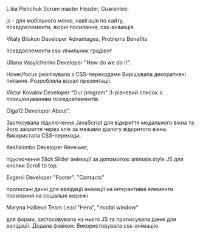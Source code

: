 Liliia Pishchuk
Scrum master
Header, Guarantee:

js - для мобільного меню,
 навігація по сайту,    
псевдоєлементи,
якірні посилання,
css-анімація. 
 

Vitaly Bliskun
Developer
Advantages,
 Problems 
 Benefits

псевдоелементи
css-лічильник
градієнт


Uliana Vasylchenko
Developer
"How do we do it".

 Hover/focus реалізувала з CSS-переходами
Вирішувала декоративні питання.
Розробляла візуал презентації.


Viktor Kovalov
Developer
“Our program”
3-рівневий список з 
позиціонуванням псевдоелементів.


Olga12
Developer
About".

 Застосувала підключення JavaScript 
для відкриття модального вікна та 
його закриття через клік за межами 
діалогу відкритого вікна.
 Використала CSS-переходи.



Keshikimbo
Developer
Reveiwer,

 підключення Slick Slider
 анімації за допомогою animate.style
JS для кнопки Scroll to top.

Evgenii
Developer
"Footer". "Contacts" 

прописані данні для валідації
 анімації на інтерактивні елементи
 посилання на соціальні мережі


Maryna Haliieva
Team Lead
"Hero", "modal window"

для форми, застосовувала на нього JS та прописувала данні для валідації.
Додала фавікон. 
Використовувала сss-анімацію.
